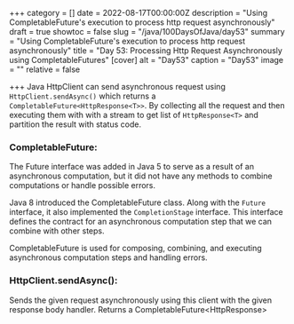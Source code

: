 +++
category = []
date = 2022-08-17T00:00:00Z
description = "Using CompletableFuture's execution to process http request asynchronously"
draft = true
showtoc = false
slug = "/java/100DaysOfJava/day53"
summary = "Using CompletableFuture's execution to process http request asynchronously"
title = "Day 53: Processing Http Request Asynchronously using CompletableFutures"
[cover]
alt = "Day53"
caption = "Day53"
image = ""
relative = false

+++
Java HttpClient can send asynchronous request using `HttpClient.sendAsync()` which returns a `CompletableFuture<HttpResponse<T>>`. By collecting all the request and then executing them with with a stream to get list of `HttpResponse<T>` and partition the result with status code. 


### CompletableFuture:


The Future interface was added in Java 5 to serve as a result of an asynchronous computation, but it did not have any methods to combine computations or handle possible errors.

Java 8 introduced the CompletableFuture class. Along with the `Future` interface, it also implemented the `CompletionStage` interface. This interface defines the contract for an asynchronous computation step that we can combine with other steps.

CompletableFuture is used for composing, combining, and executing asynchronous computation steps and handling errors.

### HttpClient.sendAsync():

Sends the given request asynchronously using this client with the given response body handler. Returns a CompletableFuture<HttpResponse<T>> 

